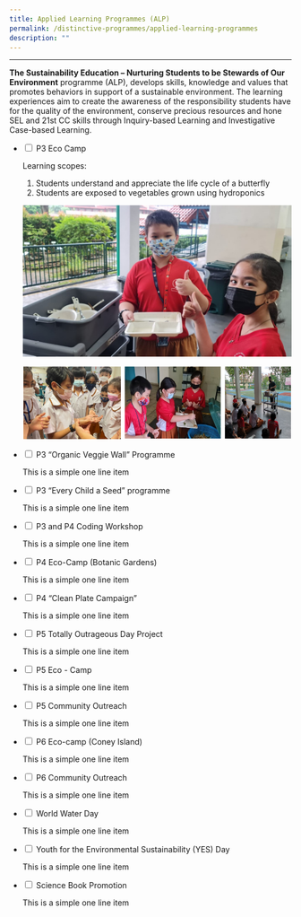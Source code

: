 ```yaml
---
title: Applied Learning Programmes (ALP)
permalink: /distinctive-programmes/applied-learning-programmes
description: ""
---
```



---
**The Sustainability Education – Nurturing Students to be Stewards of Our Environment** programme (ALP), develops skills, knowledge and values that promotes behaviors in support of a sustainable environment. The learning experiences aim to create the awareness of the responsibility students have for the quality of the environment, conserve precious resources and hone SEL and 21st CC skills through Inquiry-based Learning and Investigative Case-based Learning.

<ul class="jekyllcodex_accordion">
  <li>
    <input type="checkbox" id="accordion1">
    <label for="accordion1">P3 Eco Camp</label>
    <div>
      <p>Learning scopes:</p>
<ol>
<li>Students understand and appreciate the life cycle of a butterfly</li>
<li>Students are exposed to vegetables grown using hydroponics</li>
</ol>
<p><img src="/images/eco_camp1.jpg" alt=""></p>
<p><img src="/images/eco_camp2.png" alt=""></p>
    </div>
	</li>
	<li>
    <input type="checkbox" id="accordion2">
    <label for="accordion2">P3 “Organic Veggie Wall” Programme</label>
    <div>
      <p>This is a simple one line item</p>
    </div>
	</li>
	<li>
    <input type="checkbox" id="accordion3">
    <label for="accordion3">P3 “Every Child a Seed” programme</label>
    <div>
      <p>This is a simple one line item</p>
    </div>
	</li>
	<li>
    <input type="checkbox" id="accordion4">
    <label for="accordion4">P3 and P4 Coding Workshop</label>
    <div>
      <p>This is a simple one line item</p>
    </div>
	</li>
	<li>
    <input type="checkbox" id="accordion5">
    <label for="accordion5">P4 Eco-Camp (Botanic Gardens)</label>
    <div>
      <p>This is a simple one line item</p>
    </div>
	</li>
	<li>
    <input type="checkbox" id="accordion6">
    <label for="accordion6">P4 “Clean Plate Campaign”</label>
    <div>
      <p>This is a simple one line item</p>
    </div>
	</li>
	<li>
    <input type="checkbox" id="accordion7">
    <label for="accordion7">P5 Totally Outrageous Day Project</label>
    <div>
      <p>This is a simple one line item</p>
    </div>
	</li>
	<li>
    <input type="checkbox" id="accordion1">
    <label for="accordion1">P5 Eco - Camp</label>
    <div>
      <p>This is a simple one line item</p>
    </div>
	</li>
	<li>
    <input type="checkbox" id="accordion2">
    <label for="accordion2">P5 Community Outreach</label>
    <div>
      <p>This is a simple one line item</p>
    </div>
	</li>
	<li>
    <input type="checkbox" id="accordion3">
    <label for="accordion3">P6 Eco-camp (Coney Island)</label>
    <div>
      <p>This is a simple one line item</p>
    </div>
	</li>
	<li>
    <input type="checkbox" id="accordion4">
    <label for="accordion4">P6 Community Outreach</label>
    <div>
      <p>This is a simple one line item</p>
    </div>
	</li>
	<li>
    <input type="checkbox" id="accordion5">
    <label for="accordion5">World Water Day</label>
    <div>
      <p>This is a simple one line item</p>
    </div>
	</li>
	<li>
    <input type="checkbox" id="accordion6">
    <label for="accordion6">Youth for the Environmental Sustainability (YES) Day</label>
    <div>
      <p>This is a simple one line item</p>
    </div>
	</li>
	<li>
    <input type="checkbox" id="accordion7">
    <label for="accordion7">Science Book Promotion</label>
    <div>
      <p>This is a simple one line item</p>
    </div>
	</li>
</ul>